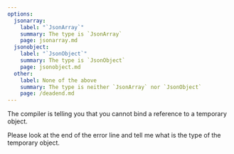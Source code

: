 ```yaml
---
options:
  jsonarray:
    label: "`JsonArray`"
    summary: The type is `JsonArray`
    page: jsonarray.md
  jsonobject:
    label: "`JsonObject`"
    summary: The type is `JsonObject`
    page: jsonobject.md
  other:
    label: None of the above
    summary: The type is neither `JsonArray` nor `JsonObject`
    page: /deadend.md
---
```


The compiler is telling you that you cannot bind a reference to a temporary object.

Please look at the end of the error line and tell me what is the type of the temporary  object.
